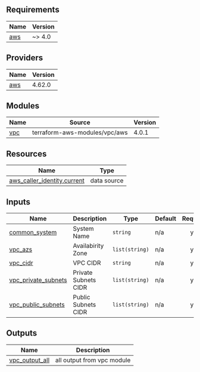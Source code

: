 ## Requirements

| Name | Version |
|------|---------|
| <a name="requirement_aws"></a> [aws](#requirement\_aws) | ~> 4.0 |

## Providers

| Name | Version |
|------|---------|
| <a name="provider_aws"></a> [aws](#provider\_aws) | 4.62.0 |

## Modules

| Name | Source | Version |
|------|--------|---------|
| <a name="module_vpc"></a> [vpc](#module\_vpc) | terraform-aws-modules/vpc/aws | 4.0.1 |

## Resources

| Name | Type |
|------|------|
| [aws_caller_identity.current](https://registry.terraform.io/providers/hashicorp/aws/latest/docs/data-sources/caller_identity) | data source |

## Inputs

| Name | Description | Type | Default | Required |
|------|-------------|------|---------|:--------:|
| <a name="input_common_system"></a> [common\_system](#input\_common\_system) | System Name | `string` | n/a | yes |
| <a name="input_vpc_azs"></a> [vpc\_azs](#input\_vpc\_azs) | Availabirity Zone | `list(string)` | n/a | yes |
| <a name="input_vpc_cidr"></a> [vpc\_cidr](#input\_vpc\_cidr) | VPC CIDR | `string` | n/a | yes |
| <a name="input_vpc_private_subnets"></a> [vpc\_private\_subnets](#input\_vpc\_private\_subnets) | Private Subnets CIDR | `list(string)` | n/a | yes |
| <a name="input_vpc_public_subnets"></a> [vpc\_public\_subnets](#input\_vpc\_public\_subnets) | Public Subnets CIDR | `list(string)` | n/a | yes |

## Outputs

| Name | Description |
|------|-------------|
| <a name="output_vpc_output_all"></a> [vpc\_output\_all](#output\_vpc\_output\_all) | all output from vpc module |
